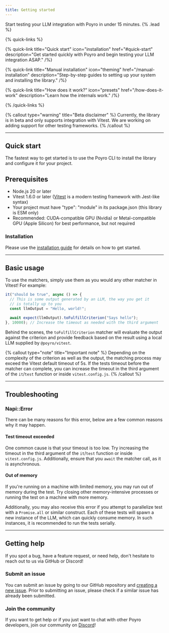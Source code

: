 ```yaml
---
title: Getting started
---
```


Start testing your LLM integration with Poyro in under 15 minutes. {% .lead %}

{% quick-links %}

{% quick-link title="Quick start" icon="installation" href="#quick-start" description="Get started quickly with Poyro and begin testing your LLM integration ASAP." /%}

{% quick-link title="Manual installation" icon="theming" href="/manual-installation" description="Step-by-step guides to setting up your system and installing the library." /%}

{% quick-link title="How does it work?" icon="presets" href="/how-does-it-work" description="Learn how the internals work." /%}

<!-- {% quick-link title="API reference" icon="plugins" href="/" description="Use advanced utilities to test your app the right way." /%} -->

{% /quick-links %}

{% callout type="warning" title="Beta disclaimer" %}
Currently, the library is in beta and only supports integration with Vitest. We are working on adding support for other testing frameworks.
{% /callout %}

---

## Quick start

The fastest way to get started is to use the Poyro CLI to install the library and configure it for your project.

## Prerequisites

- Node.js 20 or later
- Vitest 1.6.0 or later ([Vitest](https://vitest.dev/) is a modern testing framework with Jest-like syntax)
- Your project must have "type": "module" in its package.json (this library is ESM only)
- Recommended: CUDA-compatible GPU (Nvidia) or Metal-compatible GPU (Apple Silicon) for best performance, but not required

### Installation

Please use the [installation guide](/manual-installation) for details on how to get started.

---

## Basic usage

To use the matchers, simply use them as you would any other matcher in Vitest! For example:

```typescript
it("should be true", async () => {
  // This is some output generated by an LLM, the way you get it
  // is totally up to you
  const llmOutput = "Hello, world!";

  await expect(llmOutput).toFulfillCriterion("Says hello");
}, 10000); // Increase the timeout as needed with the third argument
```

Behind the scenes, the `toFulfillCriterion` matcher will evaluate the output against the criterion and provide feedback based on the result using a local LLM supplied by `@poyro/vitest`.

{% callout type="note" title="Important note" %}
Depending on the complexity of the criterion as well as the output, the matching process may exceed the Vitest default timeout of 5s. If the tests timeout before the matcher can complete, you can increase the timeout in the third argument of the `it`/`test` function or inside `vitest.config.js`.
{% /callout %}

---

## Troubleshooting

### Napi::Error

There can be many reasons for this error, below are a few common reasons why it may happen.

#### Test timeout exceeded

One common cause is that your timeout is too low. Try increasing the timeout in the third argument of the `it`/`test` function or inside `vitest.config.js`. Additionally, ensure that you `await` the matcher call, as it is asynchronous.

#### Out of memory

If you're running on a machine with limited memory, you may run out of memory during the test. Try closing other memory-intensive processes or running the test on a machine with more memory.

Additionally, you may also receive this error if you attempt to parallelize test with a `Promise.all` or similar construct. Each of these tests will spawn a new instance of the LLM, which can quickly consume memory. In such instances, it is recommended to run the tests serially.

---

## Getting help

If you spot a bug, have a feature request, or need help, don't hesitate to reach out to us via GitHub or Discord!

### Submit an issue

You can submit an issue by going to our GitHub repository and [creating a new issue](https://github.com/poyro/poyro/issues/new). Prior to submitting an issue, please check if a similar issue has already been submitted.

### Join the community

If you want to get help or if you just want to chat with other Poyro developers, join our community on [Discord](https://discord.gg/xcQWXeyk)!
